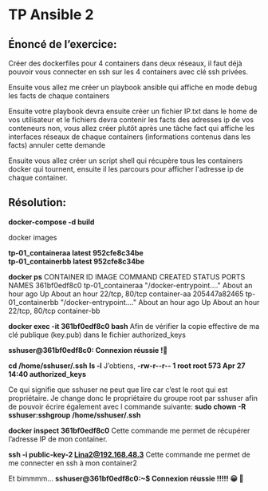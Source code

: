 # **TP Ansible 2**

## **Énoncé de l’exercice:**
Créer des dockerfiles pour 4 containers dans deux réseaux, il faut déjà pouvoir vous connecter en ssh sur les 4 containers avec clé ssh privées.

Ensuite vous allez me créer un playbook ansible qui affiche en mode debug les facts de chaque containers

Ensuite votre playbook devra ensuite créer un fichier IP.txt dans le home de vos utilisateur et le fichiers devra contenir les facts des adresses ip de vos conteneurs
non, vous allez créer plutôt après une tâche fact qui affiche les interfaces réseaux de chaque containers (informations contenus dans les facts)
annuler cette demande

Ensuite vous allez créer un script shell qui récupère tous les containers docker qui tournent, ensuite il les parcours pour afficher l'adresse ip de chaque container.

## **Résolution:**

**docker-compose -d build**

docker images

**tp-01_containeraa                  latest    952cfe8c34be**   
**tp-01_containerbb                  latest    952cfe8c34be**   

**docker ps**
CONTAINER ID   IMAGE               COMMAND                  CREATED             STATUS             PORTS            NAMES
361bf0edf8c0   tp-01_containeraa   "/docker-entrypoint.…"   About an hour ago   Up About an hour   22/tcp, 80/tcp   container-aa
205447a82465   tp-01_containerbb   "/docker-entrypoint.…"   About an hour ago   Up About an hour   22/tcp, 80/tcp   container-bb

**docker exec -it 361bf0edf8c0 bash**
Afin de vérifier la copie effective de ma clé publique (key.pub) dans le fichier authorized_keys 

**sshuser@361bf0edf8c0: Connexion réussie !🙂**

**cd /home/sshuser/.ssh**
**ls -l**
J’obtiens, **-rw-r--r-- 1 root root 573 Apr 27 14:40 authorized_keys**

Ce qui signifie que sshuser ne peut que lire car c’est le root qui est propriétaire.
Je change donc le propriétaire du groupe root par sshuser afin de pouvoir écrire également avec l commande suivante:
**sudo chown -R sshuser:sshgroup /home/sshuser/.ssh**

**docker inspect 361bf0edf8c0** 
Cette commande me permet de récupérer l’adresse IP de mon container.

**ssh -i public-key-2 Lina2@192.168.48.3**
Cette commande me permet de me connecter  en ssh à mon container2

Et bimmmm…
**sshuser@361bf0edf8c0:~$ Connexion réussie !!!!! 😀 👏**
